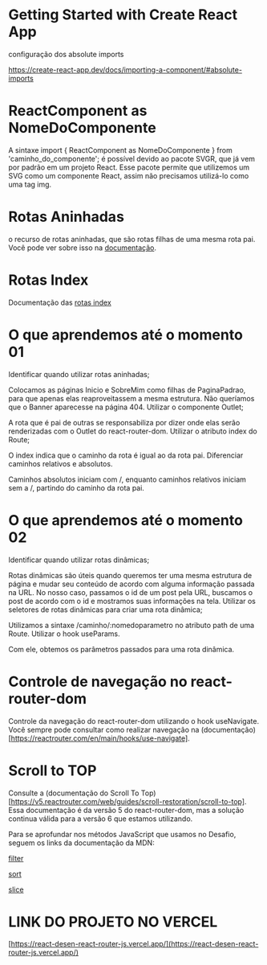# Getting Started with Create React App
configuração dos absolute imports 

https://create-react-app.dev/docs/importing-a-component/#absolute-imports

# ReactComponent as NomeDoComponente 
A sintaxe import { ReactComponent as NomeDoComponente } from 'caminho_do_componente'; é possível devido ao pacote SVGR, que já vem por padrão em um projeto React. Esse pacote permite que utilizemos um SVG como um componente React, assim não precisamos utilizá-lo como uma tag img.

# Rotas Aninhadas
o recurso de rotas aninhadas, que são rotas filhas de uma mesma rota pai. Você pode ver sobre isso na [documentação](https://reactrouter.com/en/main/start/overview#nested-routes).

# Rotas Index
Documentação das [rotas index](https://reactrouter.com/en/main/start/concepts#index-routes)


# O que aprendemos até o momento 01
Identificar quando utilizar rotas aninhadas;

Colocamos as páginas Inicio e SobreMim como filhas de PaginaPadrao, para que apenas elas reaproveitassem a mesma estrutura. Não queríamos que o Banner aparecesse na página 404.
Utilizar o componente Outlet;

A rota que é pai de outras se responsabiliza por dizer onde elas serão renderizadas com o Outlet do react-router-dom.
Utilizar o atributo index do Route;

O index indica que o caminho da rota é igual ao da rota pai.
Diferenciar caminhos relativos e absolutos.

Caminhos absolutos iniciam com /, enquanto caminhos relativos iniciam sem a /, partindo do caminho da rota pai.

#  O que aprendemos até o momento 02

Identificar quando utilizar rotas dinâmicas;

Rotas dinâmicas são úteis quando queremos ter uma mesma estrutura de página e mudar seu conteúdo de acordo com alguma informação passada na URL. No nosso caso, passamos o id de um post pela URL, buscamos o post de acordo com o id e mostramos suas informações na tela.
Utilizar os seletores de rotas dinâmicas para criar uma rota dinâmica;

Utilizamos a sintaxe /caminho/:nomedoparametro no atributo path de uma Route.
Utilizar o hook useParams.

Com ele, obtemos os parâmetros passados para uma rota dinâmica.

# Controle de navegação no react-router-dom

Controle da navegação do react-router-dom utilizando o hook useNavigate. Você sempre pode consultar como realizar navegação na (documentação)[https://reactrouter.com/en/main/hooks/use-navigate].


# Scroll to TOP
Consulte a (documentação do Scroll To Top)[https://v5.reactrouter.com/web/guides/scroll-restoration/scroll-to-top]. Essa documentação é da versão 5 do react-router-dom, mas a solução continua válida para a versão 6 que estamos utilizando.

Para se aprofundar nos métodos JavaScript que usamos no Desafio, seguem os links da documentação da MDN:

[filter](https://developer.mozilla.org/pt-BR/docs/Web/JavaScript/Reference/Global_Objects/Array/filter)

[sort](https://developer.mozilla.org/pt-BR/docs/Web/JavaScript/Reference/Global_Objects/Array/sort)

[slice](https://developer.mozilla.org/pt-BR/docs/Web/JavaScript/Reference/Global_Objects/Array/slice)


# LINK DO PROJETO NO VERCEL
[https://react-desen-react-router-js.vercel.app/](https://react-desen-react-router-js.vercel.app/)
